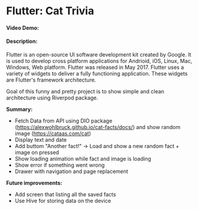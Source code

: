 # Flutter: Cat Trivia
#### Video Demo:
#### Description:
Flutter is an open-source UI software development kit created by Google. It is used to develop cross platform applications for Andrioid, iOS, Linux, Mac, Windows, Web platform.
Flutter was released in May 2017.
Flutter uses a variety of widgets to deliver a fully functioning application. These widgets are Flutter's framework architecture.

Goal of this funny and pretty project is to show simple and clean architecture using Riverpod package.

**Summary:**
* Fetch Data from API using DIO package (https://alexwohlbruck.github.io/cat-facts/docs/) and show random image (https://cataas.com/cat)
* Display text and date
* Add buttom "Another fact!" -> Load and show a new random fact + image on pressed
* Show loading animation while fact and image is loading
* Show error if something went wrong
* Drawer with navigation and page replacement

**Future improvements:**
* Add screen that listing all the saved facts
* Use Hive for storing data on the device
